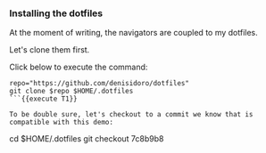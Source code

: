 ### Installing the dotfiles

At the moment of writing, the navigators are coupled to my dotfiles.

Let's clone them first.

Click below to execute the command:
```
repo="https://github.com/denisidoro/dotfiles"
git clone $repo $HOME/.dotfiles
```{{execute T1}}

To be double sure, let's checkout to a commit we know that is compatible with this demo:
```
cd $HOME/.dotfiles
git checkout 7c8b9b8
```{{execute T1}}
